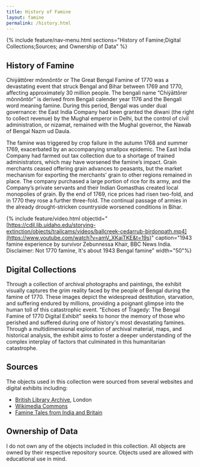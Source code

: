 ```yaml
---
title: History of Famine
layout: famine
permalink: /history.html
---
```

{% include feature/nav-menu.html sections="History of Famine;Digital Collections;Sources; and Ownership of Data" %}

## History of Famine

Chiẏāttôrer mônnôntôr or The Great Bengal Famine of 1770 was a devastating event that struck Bengal and Bihar between 1769 and 1770, affecting approximately 30 million people. The bengali name “Chiẏāttôrer mônnôntôr” is derived from Bengali calender year 1176 and the Bengali word meaning famine. During this period, Bengal was under dual governance: the East India Company had been granted the diwani (the right to collect revenue) by the Mughal emperor in Delhi, but the control of civil administration, or nizamat, remained with the Mughal governor, the Nawab of Bengal Nazm ud Daula. 

The famine was triggered by crop failure in the autumn 1768 and summer 1769, exacerbated by an accompanying smallpox epidemic. The East India Company had farmed out tax collection due to a shortage of trained administrators, which may have worsened the famine’s impact. Grain merchants ceased offering grain advances to peasants, but the market mechanism for exporting the merchants’ grain to other regions remained in place. The company purchased a large portion of rice for its army, and the Company’s private servants and their Indian Gomasthas created local monopolies of grain. By the end of 1769, rice prices had risen two-fold, and in 1770 they rose a further three-fold. The continual passage of armies in the already drought-stricken countryside worsened conditions in Bihar.

{% include feature/video.html objectid="[https://cdil.lib.uidaho.edu/storying-extinction/objects/trailcams/videos/ballcreek-cedarrub-birdonpath.mp4](https://www.youtube.com/watch?v=amV_XKaiTKE&t=19s)" caption="1943 famine experience by survivor Zebunnessa Khair, BBC News India. Disclaimer: Not 1770 famine, It's about 1943 Bengal famine" width="50"%}

## Digital Collections

Through a collection of archival photographs and paintings, the exhibit visually captures the grim reality faced by the people of Bengal during the famine of 1770. These images depict the widespread destitution, starvation, and suffering endured by millions, providing a poignant glimpse into the human toll of this catastrophic event. "Echoes of Tragedy: The Bengal Famine of 1770 Digital Exhibit" seeks to honor the memory of those who perished and suffered during one of history's most devastating famines. Through a multidimensional exploration of archival material, maps, and historical analysis, the exhibit aims to foster a deeper understanding of the complex interplay of factors that culminated in this humanitarian catastrophe.


## Sources

The objects used in this collection were sourced from several websites and digital exhibits including:
* [British Library Archive](https://imagesonline.bl.uk/search/), London
* [Wikimedia Commons](https://commons.wikimedia.org/wiki/Main_Page)
* [Famine Tales from India and Britain](https://faminetales.exeter.ac.uk/collections/show/5)

## Ownership of Data

I do not own any of the objects included in this collection. All objects are owned by their respective repository source. Objects used are allowed with educational use in mind.
